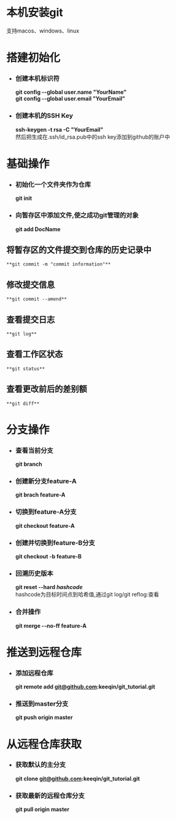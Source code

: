 # 本机安装git
支持macos、windows、linux
# 搭建初始化
* ### 创建本机标识符
    **git config --global user.name "YourName"**  
    **git config --global user.email "YourEmail"**
* ### 创建本机的SSH Key
    **ssh-keygen -t rsa -C "YourEmail"**  
    然后把生成在.ssh/id_rsa.pub中的ssh key添加到github的账户中  

# 基础操作
* ### 初始化一个文件夹作为仓库
    **git init**
* ### 向暂存区中添加文件,使之成功git管理的对象
    **git add DocName**
## 将暂存区的文件提交到仓库的历史记录中
    **git commit -m "commit information"**
## 修改提交信息
    **git commit --amend**
## 查看提交日志
    **git log**
## 查看工作区状态
    **git status**
## 查看更改前后的差别额
    **git diff**

# 分支操作
* ### 查看当前分支
    **git branch**
* ### 创建新分支feature-A
    **git brach feature-A**
* ### 切换到feature-A分支
    **git checkout feature-A**
* ### 创建并切换到feature-B分支
    **git checkout -b feature-B**
* ### 回溯历史版本
    **git reset --hard _hashcode_**  
    hashcode为目标时间点到哈希值,通过git log/git reflog:查看
* ### 合并操作
    **git merge --no-ff feature-A**

# 推送到远程仓库
* ### 添加远程仓库
    **git remote add git@github.com:keeqin/git_tutorial.git**
* ### 推送到master分支
    **git push origin master**

# 从远程仓库获取
* ### 获取默认的主分支
    **git clone git@github.com:keeqin/git_tutorial.git**
* ### 获取最新的远程仓库分支
    **git pull origin master**